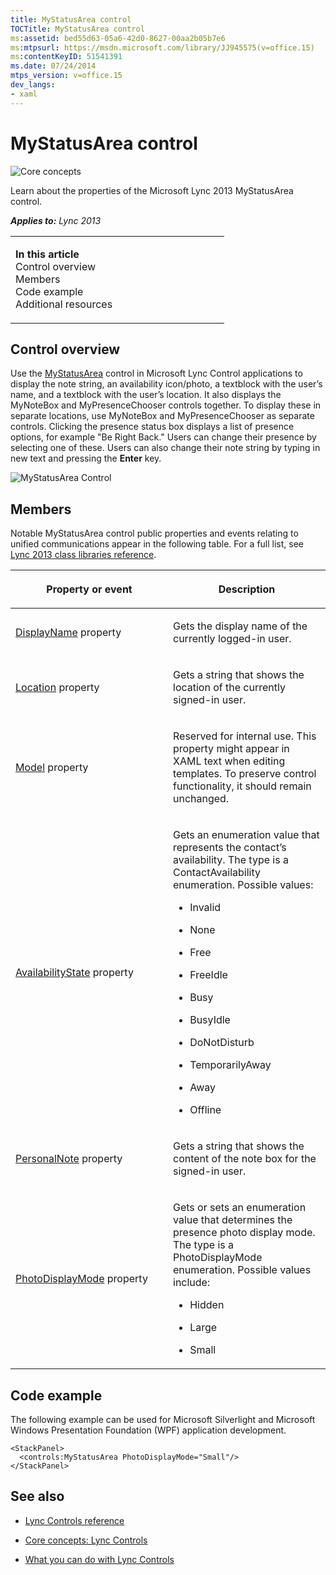 ```yaml
---
title: MyStatusArea control
TOCTitle: MyStatusArea control
ms:assetid: bed55d63-05a6-42d0-8627-00aa2b05b7e6
ms:mtpsurl: https://msdn.microsoft.com/library/JJ945575(v=office.15)
ms:contentKeyID: 51541391
ms.date: 07/24/2014
mtps_version: v=office.15
dev_langs:
- xaml
---
```


# MyStatusArea control

![Core concepts](images/JJ933133.mod_icon_CoreConcepts_long(Office.15).png "Core concepts")

Learn about the properties of the Microsoft Lync 2013 MyStatusArea control.



***Applies to:** Lync 2013*

<table>
<colgroup>
<col style="width: 50%" />
<col style="width: 50%" />
</colgroup>
<tbody>
<tr class="odd">
<td><p><strong>In this article</strong><br />
Control overview<br />
Members<br />
Code example<br />
Additional resources</p></td>
<td></td>
</tr>
</tbody>
</table>

## Control overview

Use the [MyStatusArea](https://msdn.microsoft.com/library/hh363503\(v=office.15\)) control in Microsoft Lync Control applications to display the note string, an availability icon/photo, a textblock with the user’s name, and a textblock with the user’s location. It also displays the MyNoteBox and MyPresenceChooser controls together. To display these in separate locations, use MyNoteBox and MyPresenceChooser as separate controls. Clicking the presence status box displays a list of presence options, for example "Be Right Back." Users can change their presence by selecting one of these. Users can also change their note string by typing in new text and pressing the **Enter** key.

![MyStatusArea Control](images/JJ945575.MyStatusAreaControl(Office.15).png "MyStatusArea Control")

## Members

Notable MyStatusArea control public properties and events relating to unified communications appear in the following table. For a full list, see [Lync 2013 class libraries reference](https://msdn.microsoft.com/library/jj933088\(v=office.15\)).

<table>
<colgroup>
<col style="width: 50%" />
<col style="width: 50%" />
</colgroup>
<thead>
<tr class="header">
<th><p>Property or event</p></th>
<th><p>Description</p></th>
</tr>
</thead>
<tbody>
<tr class="odd">
<td><p><a href="https://msdn.microsoft.com/library/hh363484(v=office.15)">DisplayName</a> property</p></td>
<td><p>Gets the display name of the currently logged-in user.</p></td>
</tr>
<tr class="even">
<td><p><a href="https://msdn.microsoft.com/library/hh378959(v=office.15)">Location</a> property</p></td>
<td><p>Gets a string that shows the location of the currently signed-in user.</p></td>
</tr>
<tr class="odd">
<td><p><a href="https://msdn.microsoft.com/library/hh363904(v=office.15)">Model</a> property</p></td>
<td><p>Reserved for internal use. This property might appear in XAML text when editing templates. To preserve control functionality, it should remain unchanged.</p></td>
</tr>
<tr class="even">
<td><p><a href="https://msdn.microsoft.com/library/hh363918(v=office.15)">AvailabilityState</a> property</p></td>
<td><p>Gets an enumeration value that represents the contact’s availability. The type is a ContactAvailability enumeration. Possible values:</p>
<ul>
<li><p>Invalid</p></li>
<li><p>None</p></li>
<li><p>Free</p></li>
<li><p>FreeIdle</p></li>
<li><p>Busy</p></li>
<li><p>BusyIdle</p></li>
<li><p>DoNotDisturb</p></li>
<li><p>TemporarilyAway</p></li>
<li><p>Away</p></li>
<li><p>Offline</p></li>
</ul></td>
</tr>
<tr class="odd">
<td><p><a href="https://msdn.microsoft.com/library/hh345761(v=office.15)">PersonalNote</a> property</p></td>
<td><p>Gets a string that shows the content of the note box for the signed-in user.</p></td>
</tr>
<tr class="even">
<td><p><a href="https://msdn.microsoft.com/library/hh345959(v=office.15)">PhotoDisplayMode</a> property</p></td>
<td><p>Gets or sets an enumeration value that determines the presence photo display mode. The type is a PhotoDisplayMode enumeration. Possible values include:</p>
<ul>
<li><p>Hidden</p></li>
<li><p>Large</p></li>
<li><p>Small</p></li>
</ul></td>
</tr>
</tbody>
</table>

## Code example

The following example can be used for Microsoft Silverlight and Microsoft Windows Presentation Foundation (WPF) application development.

```xaml
<StackPanel>
  <controls:MyStatusArea PhotoDisplayMode="Small"/>
</StackPanel>
```

## See also

  - [Lync Controls reference](lync-controls-reference.md)

  - [Core concepts: Lync Controls](core-concepts-lync-controls.md)

  - [What you can do with Lync Controls](what-you-can-do-with-lync-controls.md)

